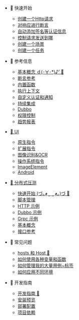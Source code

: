 * 🐠 快速开始
  * [创建一个Http请求](zh-cn/quickstart/http-request.md)
  * [对响应进行断言](zh-cn/quickstart/assertions.md)
  * [自动添加签名等认证信息](zh-cn/quickstart/auth.md)
  * [控制请求发送到哪](zh-cn/quickstart/env-proxy.md)
  * [创建一个场景](zh-cn/quickstart/scenario.md)
  * [创建一个任务](zh-cn/quickstart/job.md)

* 🐣 参考信息
  * [基本概念 ｄ(･∀･*)♪ﾟ🦉](zh-cn/concepts.md)
  * [断言参考](zh-cn/assertion.md)
  * [内置函数](zh-cn/function.md)
  * [执行上下文](zh-cn/context.md)
  * [自定义认证和通知](zh-cn/plugins.md)
  * [持续集成](zh-cn/ci.md)
  * [Dubbo](zh-cn/dubbo.md)
  * [权限控制](zh-cn/permissions.md)
  * [趋势报表](zh-cn/dashboard.md)

* [🐒 UI](zh-cn/ui/README.md)
  * [原生指令](zh-cn/ui/karate.md)
  * [扩展指令](zh-cn/ui/extend.md)
  * [图像识别&OCR](zh-cn/ui/img.md)
  * [操作系统指令](zh-cn/ui/system.md)
  * [ImageElement](zh-cn/ui/image-element.md)
  * [Android](zh-cn/ui/android.md)
  
* [🐡 分布式压测](zh-cn/pea/README.md)
  * [快速开始 (づ｡◕‿‿◕｡)づ 🥳](zh-cn/pea/quickstart.md)
  * [脚本管理](zh-cn/pea/simulations.md)
  * [HTTP 示例](zh-cn/pea/http.md)
  * [Dubbo 示例](zh-cn/pea/dubbo.md)
  * [Grpc 示例](zh-cn/pea/grpc.md)
  * [基本概念](zh-cn/pea/concepts.md)
  * [接口参考](zh-cn/pea/api.md)

* 🐳 常见问题
  * [hosts 和 Host 🦄](zh-cn/bp/hosts-vs-host.md)
  * [如何使用各种变量和函数](zh-cn/bp/use-var-func.md)
  * [如何管理我的大量用例~标签](zh-cn/bp/manage-case.md)
  * [如何应用不同环境](zh-cn/bp/manage-env.md)

* 🐬 开发指南
  * [开发指南 🦁](zh-cn/development-guide.md)
  * [安装预览](zh-cn/install.md)
  * [部署配置](zh-cn/configuration.md)
  * [项目依赖](zh-cn/deps.md)
